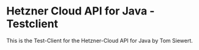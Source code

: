 Hetzner Cloud API for Java - Testclient
==========================

This is the Test-Client for the Hetzner-Cloud API for Java by Tom Siewert.